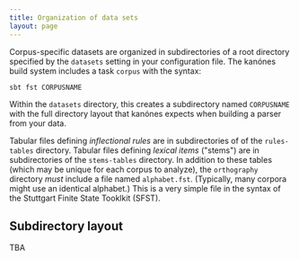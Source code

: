 ```yaml
---
title: Organization of data sets
layout: page
---
```


Corpus-specific datasets are organized in subdirectories of a root directory specified by the `datasets` setting in your configuration file.  The kanónes build system includes a task `corpus` with the syntax:

    sbt fst CORPUSNAME

Within the `datasets` directory, this creates a subdirectory named `CORPUSNAME` with the full directory layout that kanónes expects when building a parser from your data.

Tabular files defining *inflectional rules* are in subdirectories of of the `rules-tables` directory.  Tabular files defining *lexical items* ("stems") are in subdirectories of the `stems-tables` directory.  In addition to these tables (which may be unique for each corpus to analyze), the `orthography` directory *must* include a file named `alphabet.fst`.  (Typically, many corpora might use an identical alphabet.)  This is a very simple file in the syntax of the Stuttgart Finite State Tooklkit (SFST).


## Subdirectory layout

TBA
